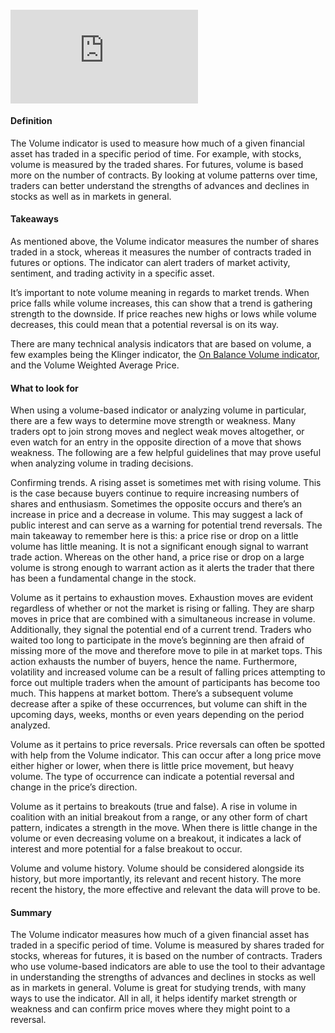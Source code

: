 #### <iframe src="https://www.youtube.com/embed/NwzcmTC6_1Q?&amp;wmode=opaque" frameborder="0" allowfullscreen=""></iframe>

#### Definition

The Volume indicator is used to measure how much of a given financial asset has traded in a specific period of time. For example, with stocks, volume is measured by the traded shares. For futures, volume is based more on the number of contracts. By looking at volume patterns over time, traders can better understand the strengths of advances and declines in stocks as well as in markets in general.

#### Takeaways

As mentioned above, the Volume indicator measures the number of shares traded in a stock, whereas it measures the number of contracts traded in futures or options. The indicator can alert traders of market activity, sentiment, and trading activity in a specific asset. 

It’s important to note volume meaning in regards to market trends. When price falls while volume increases, this can show that a trend is gathering strength to the downside. If price reaches new highs or lows while volume decreases, this could mean that a potential reversal is on its way.

There are many technical analysis indicators that are based on volume, a few examples being the Klinger indicator, the [On Balance Volume indicator](https://www.tradingview.com/?solution=43000502593), and the Volume Weighted Average Price.

#### What to look for

When using a volume-based indicator or analyzing volume in particular, there are a few ways to determine move strength or weakness. Many traders opt to join strong moves and neglect weak moves altogether, or even watch for an entry in the opposite direction of a move that shows weakness. The following are a few helpful guidelines that may prove useful when analyzing volume in trading decisions.

Confirming trends. A rising asset is sometimes met with rising volume. This is the case because buyers continue to require increasing numbers of shares and enthusiasm. Sometimes the opposite occurs and there’s an increase in price and a decrease in volume. This may suggest a lack of public interest and can serve as a warning for potential trend reversals. The main takeaway to remember here is this: a price rise or drop on a little volume has little meaning. It is not a significant enough signal to warrant trade action. Whereas on the other hand, a price rise or drop on a large volume is strong enough to warrant action as it alerts the trader that there has been a fundamental change in the stock.

Volume as it pertains to exhaustion moves. Exhaustion moves are evident regardless of whether or not the market is rising or falling. They are sharp moves in price that are combined with a simultaneous increase in volume. Additionally, they signal the potential end of a current trend. Traders who waited too long to participate in the move’s beginning are then afraid of missing more of the move and therefore move to pile in at market tops. This action exhausts the number of buyers, hence the name. Furthermore, volatility and increased volume can be a result of falling prices attempting to force out multiple traders when the amount of participants has become too much. This happens at market bottom. There’s a subsequent volume decrease after a spike of these occurrences, but volume can shift in the upcoming days, weeks, months or even years depending on the period analyzed.

Volume as it pertains to price reversals. Price reversals can often be spotted with help from the Volume indicator. This can occur after a long price move either higher or lower, when there is little price movement, but heavy volume. The type of occurrence can indicate a potential reversal and change in the price’s direction.

Volume as it pertains to breakouts (true and false). A rise in volume in coalition with an initial breakout from a range, or any other form of chart pattern, indicates a strength in the move. When there is little change in the volume or even decreasing volume on a breakout, it indicates a lack of interest and more potential for a false breakout to occur.

Volume and volume history. Volume should be considered alongside its history, but more importantly, its relevant and recent history. The more recent the history, the more effective and relevant the data will prove to be.

#### Summary

The Volume indicator measures how much of a given financial asset has traded in a specific period of time. Volume is measured by shares traded for stocks, whereas for futures, it is based on the number of contracts. Traders who use volume-based indicators are able to use the tool to their advantage in understanding the strengths of advances and declines in stocks as well as in markets in general. Volume is great for studying trends, with many ways to use the indicator. All in all, it helps identify market strength or weakness and can confirm price moves where they might point to a reversal.